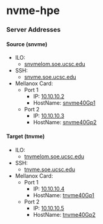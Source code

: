 # nvme-hpe

### Server Addresses

#### Source (snvme)
* ILO:
    * [snvmelom.soe.ucsc.edu](https://snvmelom.soe.ucsc.edu)
* SSH:
    * [snvme.soe.ucsc.edu](https://snvme.soe.ucsc.edu)
* Mellanox Card:
    * Port 1
    	* IP: [10.10.10.2](https://10.10.10.2)
    	* HostName: [snvme40Gp1](https://snvme40Gp1)
    * Port 2
    	* IP: [10.10.10.3](https://10.10.10.3)
    	* HostName: [snvme40Gp2](https://snvme40Gp2)

#### Target (tnvme)
* ILO: 
    * [tnvmelom.soe.ucsc.edu](https://tnvmelom.soe.ucsc.edu)
* SSH: 
    * [tnvme.soe.ucsc.edu](https://tnvme.soe.ucsc.edu)
* Mellanox Card:
    * Port 1
    	* IP: [10.10.10.4](https://10.10.10.4)
    	* HostName: [tnvme40Gp1](https://tnvme40Gp1)
    * Port 2
    	* IP: [10.10.10.5](https://10.10.10.5)
    	* HostName: [tnvme40Gp2](https://tnvme40Gp2)
